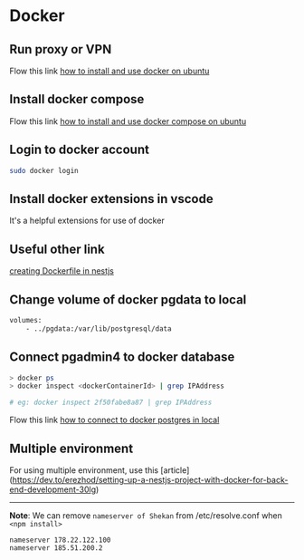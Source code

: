 # Docker

## Run proxy or VPN
Flow this link [how to install and use docker on ubuntu](https://www.digitalocean.com/community/tutorials/how-to-install-and-use-docker-on-ubuntu-20-04)


##  Install docker compose
Flow this link [how to install and use docker compose on ubuntu](https://www.digitalocean.com/community/tutorials/how-to-install-and-use-docker-compose-on-ubuntu-20-04)


## Login to docker account 
```bash
sudo docker login
```

## Install docker extensions in vscode
It's a helpful extensions for use of docker

## Useful other link
 
[creating Dockerfile in nestjs](https://tushar-chy.medium.com/a-simple-todo-application-with-nestjs-typeorm-postgresql-swagger-pgadmin4-jwt-and-docker-caa2742a4295)


## Change volume of docker pgdata to local 
```bash
volumes:
    - ../pgdata:/var/lib/postgresql/data
```

## Connect pgadmin4 to docker database
```bash
> docker ps
> docker inspect <dockerContainerId> | grep IPAddress

# eg: docker inspect 2f50fabe8a87 | grep IPAddress
```
Flow this link [how to connect to docker postgres in local](https://stackoverflow.com/questions/25540711/docker-postgres-pgadmin-local-connection)


## Multiple environment
For using multiple environment, use this [article]
(https://dev.to/erezhod/setting-up-a-nestjs-project-with-docker-for-back-end-development-30lg)


---------------------------------------------------
**Note**: We can remove `nameserver of Shekan` from /etc/resolve.conf when `<npm install>`
```
nameserver 178.22.122.100
nameserver 185.51.200.2
```